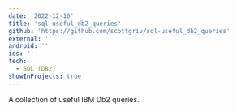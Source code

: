 ```yaml
---
date: '2022-12-16'
title: 'sql-useful_db2_queries'
github: 'https://github.com/scottgriv/sql-useful_db2_queries'
external: ''
android: ''
ios: ''
tech:
  - SQL (DB2)
showInProjects: true
---
```


A collection of useful IBM Db2 queries.
